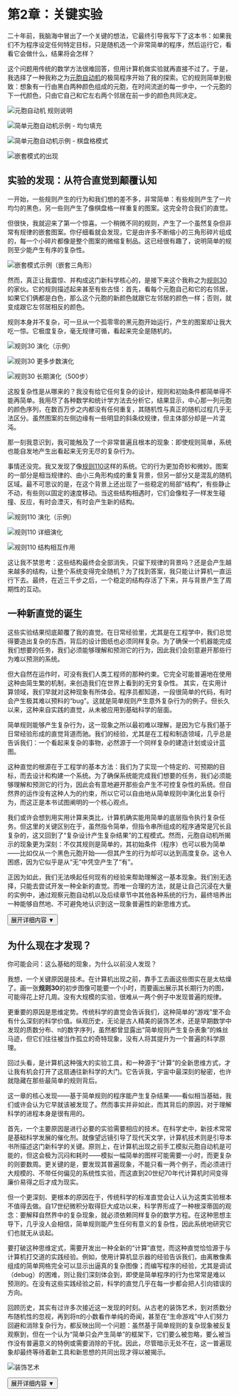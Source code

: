 # 第2章：关键实验

二十年前，我脑海中冒出了一个关键的想法，它最终引导我写下了这本书：如果我们不为程序设定任何特定目标，只是随机选一个非常简单的程序，然后运行它，看看它会做什么，结果将会怎样？

这个问题用传统的数学方法很难回答，但用计算机做实验就再直接不过了。于是，我选择了一种我称之为[元胞自动机](annotation:cellular-automata)的极简程序开始了我的探索。它的规则简单到极致：想象有一行由黑白两种颜色组成的元胞，在时间流逝的每一步中，一个元胞的下一代颜色，只由它自己和它左右两个邻居在前一步的颜色共同决定。

![元胞自动机 规则说明](images/cellular-automata/p24_2.png)

![简单元胞自动机示例 - 均匀填充](images/cellular-automata/p24_1.png)

![简单元胞自动机示例 - 棋盘格模式](images/cellular-automata/p25_1.png)

![嵌套模式的出现](images/cellular-automata/p25_2.png)

## 实验的发现：从符合直觉到颠覆认知

一开始，一些规则产生的行为和我们想的差不多，非常简单：有些规则产生了一片均匀的黑色，另一些则产生了像棋盘格一样重复的图案。这完全符合我们的直觉。

但很快，我就迎来了第一个惊喜。一个稍微不同的规则，产生了一个虽然复杂但非常有规律的嵌套图案。你仔细看就会发现，它是由许多不断缩小的三角形碎片组成的，每一个小碎片都像是整个图案的微缩复制品。这已经很有趣了，说明简单的规则至少能产生有序的复杂性。

![嵌套模式示例（嵌套三角形）](images/cellular-automata/p26_1.png)

然而，真正让我震惊、并构成这门新科学核心的，是接下来这个我称之为[规则30](annotation:rule-30)的家伙。它的规则描述起来甚至有些古怪：首先，看每个元胞自己和它的右邻居，如果它们俩都是白色，那么这个元胞的新颜色就跟它左邻居的颜色一样；否则，就变成跟它左邻居相反的颜色。

规则本身并不复杂，可一旦从一个孤零零的黑元胞开始运行，产生的图案却让我大吃一惊。它极度复杂，毫无规律可循，看起来完全是随机的。

![规则30 演化（示例）](images/cellular-automata/p27_1.png)

![规则30 更多步数演化](images/cellular-automata/p29.png)

![规则30 长期演化（500步）](images/cellular-automata/p30.png)
<!-- 可替换为交互式 Demo： demos/wolfram-rules-explorer/ 或者使用 images/cellular-automata/cellular-automata-rule-30.svg -->

这股复杂性是从哪来的？我没有给它任何复杂的设计，规则和初始条件都简单得不能再简单。我用尽了各种数学和统计学方法去分析它，结果显示，中心那一列元胞的颜色序列，在数百万步之内都没有任何重复，其随机性与真正的随机过程几乎无法区分。虽然图案的左侧边缘有一些明显的斜条纹规律，但主体部分却是一片混沌。

那一刻我意识到，我可能触及了一个非常普遍且根本的现象：即使规则简单，系统也能自发地产生出看起来无穷无尽的复杂行为。

事情还没完。我又发现了像[规则110](annotation:rule-110)这样的系统。它的行为更加奇妙和微妙。图案的一部分是相当规律的、由小三角形构成的重复背景，但另一部分又是混乱的随机区域。最不可思议的是，在这个背景上还出现了一些稳定的局部“结构”，有些静止不动，有些则以固定的速度移动。当这些结构相遇时，它们会像粒子一样发生碰撞、反应，有时会湮灭，有时会产生新的结构。

![规则110 演化（示例）](images/cellular-automata/rule-110-p32.png)

![规则110 详细演化](images/cellular-automata/rule-110-p33.png)

![规则110 结构相互作用](images/cellular-automata/rule-110-p34.png)
<!-- 交互式 Demo 可链接到 demos/chapter3/turing-machine-demo.html 或 images/computational-art/rule-110-pattern.png -->

这让我不禁思考：这些结构最终会全部消失，只留下规律的背景吗？还是会产生越来越多的结构，让整个系统变得完全随机？为了找到答案，我只能让计算机一直运行下去。最终，在近三千步之后，一个稳定的结构存活了下来，并与背景产生了周期性的互动。

## 一种新直觉的诞生

<div class="content-layer simplified">
这些实验结果彻底颠覆了我的直觉。在日常经验里，尤其是在工程学中，我们总觉得要造出复杂的东西，背后的设计图纸也必须同样复杂。为了确保一个机器能完成我们想要的任务，我们必须能够理解和预测它的行为，因此我们会刻意避开那些行为难以预测的系统。

但大自然在运作时，可没有我们人类工程师的那种约束。它完全可能普遍地在使用这种由简生繁的机制，来创造我们在世界上看到的无穷复杂性。
其实，在实用计算领域，我们早就对这种现象有所体会。程序员都知道，一段很简单的代码，有时会产生极其难以预料的“bug”。这就是简单规则产生意外复杂行为的例子。但长久以来，这种来自实践的直觉，从未被应用到基础科学的层面。
</div>
<div class="content-layer detailed">
简单规则能够产生复杂行为，这一现象之所以最初难以理解，是因为它与我们基于日常经验形成的直觉背道而驰。我们的经验，尤其是在工程和制造领域，几乎总是告诉我们：一个看起来复杂的事物，必然源于一个同样复杂的建造计划或设计蓝图。

这种直觉的根源在于工程学的基本方法：我们为了实现一个特定的、可预期的目标，而去设计和构建一个系统。为了确保系统能完成我们想要的任务，我们必须能够理解和预测它的行为，因此会有意地避开那些会产生不可控复杂性的系统。但自然界的运作没有这种人为的约束，所以它可以自由地从简单规则中演化出复杂行为，而这正是本书试图阐明的一个核心观点。

我们或许会想到用实用计算来类比，计算机确实能用简单的底层指令执行复杂任务。但这里的关键区别在于，虽然指令简单，但指令串所组成的程序通常是冗长且复杂的，这又回到了“复杂设计产生复杂结果”的工程模式。然而，元胞自动机所揭示的现象更为深刻：不仅其规则是简单的，其初始条件（程序）也可以极为简单——比如仅从一个黑色元胞开始——但其产生的行为却可以达到高度复杂。这令人困惑，因为它似乎是从“无”中凭空产生了“有”。

正因为如此，我们无法唤起任何现有的经验来帮助理解这一基本现象。我们别无选择，只能去尝试开发一种全新的直觉。而唯一合理的方法，就是让自己沉浸在大量的实例中，通过观察元胞自动机以及后续章节中其他各种系统的行为，最终培养出一种能够自然地、不可避免地认识到这一现象普遍性的新思维方式。
</div>
<button class="expand-toggle" data-target="simplified" data-expanded="false">
  <span class="toggle-text">展开详细内容</span>
  <span class="toggle-icon">▼</span>
</button>

## 为什么现在才发现？

<div class="content-layer simplified">
你可能会问：这么基础的现象，为什么以前没人发现？

我想，一个关键原因是技术。在计算机出现之前，靠手工去画这些图实在是太枯燥了。画一张**规则30**的初步图像可能要一个小时，而要画出展示其长期行为的图，可能得花上好几周。没有大规模的实验，很难从一两个例子中发现普遍的规律。

更重要的原因是思维定势。传统科学的直觉会告诉我们，这种简单的“游戏”里不会有什么深刻的科学价值。纵观历史，无论是古人精美的装饰艺术，还是早期数学中发现的质数分布、π的数字序列，虽然都曾显露出“简单规则产生复杂表象”的蛛丝马迹，但它们往往被当作孤立的奇特现象，没有人将其提升为一个普遍的科学原理。

回过头看，是计算机这种强大的实验工具，和一种源于“计算”的全新思维方式，才让我有机会打开了这扇通往新科学的大门。它告诉我，宇宙中最深刻的秘密，也许就隐藏在那些最简单的规则背后。
</div>
<div class="content-layer detailed">

这一章的核心发现——基于简单规则的程序能产生复杂结果——看似相当基础，我们或许会认为它早就该被发现了。然而事实并非如此，而其背后的原因，对于理解科学的进程本身是很有用的。

首先，一个主要原因是进行必要的实验需要相应的技术。在科学史中，新技术常常是基础科学发展的催化剂。就像望远镜引导了现代天文学，计算机技术则是引导本书所描述这门新科学的关键。原则上，在计算机出现之前手工模拟元胞自动机是可能的，但这会极为沉闷和耗时——模拟一幅简单的图样可能需要一小时，而更复杂的则要数周。更关键的是，要发现其普遍现象，不能只看一两个例子，而必须进行大规模的、不带任何偏见的系统性实验，而这直到20世纪70年代计算机时间变得廉价易得之后才成为现实。

但一个更深刻、更根本的原因在于，传统科学的标准直觉会让人认为这类实验根本不值得去做。自17世纪微积分取得巨大成功以来，科学界形成了一种根深蒂固的观念：要解释自然界中的复杂现象，就必须依赖同样复杂的数学方程。在这种思想主导下，几乎没人会相信，简单规则能产生任何有意义的复杂性，因此系统地研究它们也就无从谈起。

要打破这种思维定式，需要开发出一种全新的“计算”直觉，而这种直觉恰恰源于与计算机打交道的实践经验。例如，使用计算机显示器的经验告诉我们，由离散像素组成的简单网格完全可以显示出逼真的复杂图像；而编写程序的经验，尤其是调试（debug）的困难，则让我们深刻体会到，即使是简单程序的行为也常常是难以预测的。在没有这些实践经验之前，科学的直觉几乎在每一步都会把人引向错误的方向。

回顾历史，其实有过许多次接近这一发现的时刻。从古老的装饰艺术，到对质数分布随机性的忽视，再到将π的小数看作单纯的奇闻，甚至在“生命游戏”中人们努力回避和消除复杂行为，都反映出同一个问题：虽然基于简单规则的复杂现象被反复观察到，但在一个认为“简单只会产生简单”的框架下，它们要么被忽略，要么被当作没有普遍意义的特例或需要消除的干扰。因此，尽管暗示无处不在，这一普遍现象却最终等待着新工具和新思想的共同出现才得以被揭示。

![装饰艺术](images/chapter2-p43.jpg)

</div>
<button class="expand-toggle" data-target="simplified" data-expanded="false">
  <span class="toggle-text">展开详细内容</span>
  <span class="toggle-icon">▼</span>
</button>
